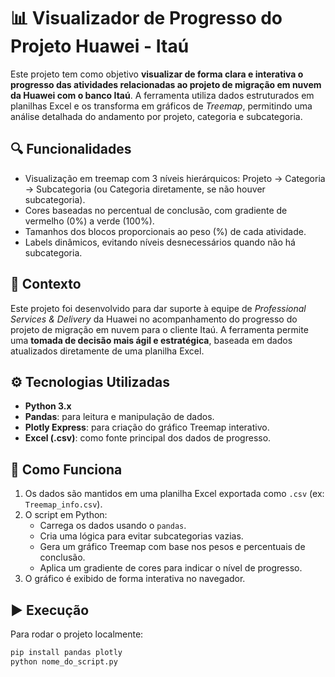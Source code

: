# 📊 Visualizador de Progresso do Projeto Huawei - Itaú

Este projeto tem como objetivo **visualizar de forma clara e interativa o progresso das atividades relacionadas ao projeto de migração em nuvem da Huawei com o banco Itaú**. A ferramenta utiliza dados estruturados em planilhas Excel e os transforma em gráficos de *Treemap*, permitindo uma análise detalhada do andamento por projeto, categoria e subcategoria.

## 🔍 Funcionalidades

- Visualização em treemap com 3 níveis hierárquicos: Projeto → Categoria → Subcategoria (ou Categoria diretamente, se não houver subcategoria).
- Cores baseadas no percentual de conclusão, com gradiente de vermelho (0%) a verde (100%).
- Tamanhos dos blocos proporcionais ao peso (%) de cada atividade.
- Labels dinâmicos, evitando níveis desnecessários quando não há subcategoria.

## 💼 Contexto

Este projeto foi desenvolvido para dar suporte à equipe de *Professional Services & Delivery* da Huawei no acompanhamento do progresso do projeto de migração em nuvem para o cliente Itaú. A ferramenta permite uma **tomada de decisão mais ágil e estratégica**, baseada em dados atualizados diretamente de uma planilha Excel.

## ⚙️ Tecnologias Utilizadas

- **Python 3.x**
- **Pandas**: para leitura e manipulação de dados.
- **Plotly Express**: para criação do gráfico Treemap interativo.
- **Excel (.csv)**: como fonte principal dos dados de progresso.

## 🧠 Como Funciona

1. Os dados são mantidos em uma planilha Excel exportada como `.csv` (ex: `Treemap_info.csv`).
2. O script em Python:
   - Carrega os dados usando o `pandas`.
   - Cria uma lógica para evitar subcategorias vazias.
   - Gera um gráfico Treemap com base nos pesos e percentuais de conclusão.
   - Aplica um gradiente de cores para indicar o nível de progresso.
3. O gráfico é exibido de forma interativa no navegador.

## ▶️ Execução

Para rodar o projeto localmente:

```bash
pip install pandas plotly
python nome_do_script.py
